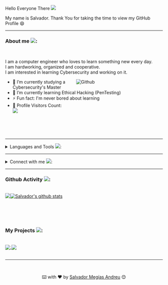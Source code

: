 Hello Everyone There <img src = "https://raw.githubusercontent.com/MartinHeinz/MartinHeinz/master/wave.gif" width = 20px>

My name is Salvador. Thank You for taking the time to view my GitHub Profile 😄

---

### About me <img src = "https://media.giphy.com/media/Wn1DjIHKwcbtGbTVlO/giphy.gif" width = 28px>:

<br/>

I am a computer engineer who loves to learn something new every day. <br/>
I am hardworking, organized and cooperative.<br/>
I am interested in learning Cybersecurity and working on it.

<img width="55%" align="right" alt="Github" src="https://raw.githubusercontent.com/onimur/.github/master/.resources/git-header.svg" />

- 🔭 I’m currently studying a Cybersecurity's Master
- 🌱 I’m currently learning Ethical Hacking (PenTesting)
- ⚡ Fun fact: I'm never bored about learning
- 🎢 Profile Visitors Count:  
![](https://visitor-badge.glitch.me/badge?page_id=salvadorJMA.visitor-badge)

<br/>
<br/>
<br/>


---

<details>
<summary>
Languages and Tools <img src = "https://media2.giphy.com/media/QssGEmpkyEOhBCb7e1/giphy.gif?cid=ecf05e47a0n3gi1bfqntqmob8g9aid1oyj2wr3ds3mg700bl&rid=giphy.gif" width = 20px>:
</summary>
  <br/>
<code><img height="20" src="https://raw.githubusercontent.com/github/explore/80688e429a7d4ef2fca1e82350fe8e3517d3494d/topics/html/html.png"></code>
<code><img height="20" src="https://raw.githubusercontent.com/github/explore/80688e429a7d4ef2fca1e82350fe8e3517d3494d/topics/css/css.png"></code>
<code><img height="20" src="https://raw.githubusercontent.com/github/explore/80688e429a7d4ef2fca1e82350fe8e3517d3494d/topics/javascript/javascript.png"></code>
<code><img height="20" src="https://raw.githubusercontent.com/github/explore/80688e429a7d4ef2fca1e82350fe8e3517d3494d/topics/android/android.png"></code>
<code><img height="20" src="https://raw.githubusercontent.com/github/explore/80688e429a7d4ef2fca1e82350fe8e3517d3494d/topics/react/react.png"></code> 
<code><img height="20" src="https://raw.githubusercontent.com/github/explore/80688e429a7d4ef2fca1e82350fe8e3517d3494d/topics/nodejs/nodejs.png"></code>
<code><img height="20" src="https://raw.githubusercontent.com/github/explore/80688e429a7d4ef2fca1e82350fe8e3517d3494d/topics/git/git.png"></code>
<code><img height="20" src="https://upload.wikimedia.org/wikipedia/commons/thumb/a/ae/Github-desktop-logo-symbol.svg/1024px-Github-desktop-logo-symbol.svg.png"></code>
<code><img height="20" src="https://raw.githubusercontent.com/github/explore/80688e429a7d4ef2fca1e82350fe8e3517d3494d/topics/mysql/mysql.png"></code>
<code><img height="20" src="https://raw.githubusercontent.com/github/explore/80688e429a7d4ef2fca1e82350fe8e3517d3494d/topics/firebase/firebase.png"></code>
<code><img height="20" src="https://upload.wikimedia.org/wikipedia/commons/thumb/b/b2/Bootstrap_logo.svg/1024px-Bootstrap_logo.svg.png"></code>
<code><img height="20" src="https://cdn.iconscout.com/icon/free/png-512/c-programming-569564.png"></code>
<code><img height="20" src="https://e7.pngegg.com/pngimages/46/626/png-clipart-c-logo-the-c-programming-language-computer-icons-computer-programming-source-code-programming-miscellaneous-template.png"></code>
<code><img height="20" src="https://upload.wikimedia.org/wikipedia/en/d/d2/Sublime_Text_3_logo.png"></code>
<code><img height="20" src="https://banner2.cleanpng.com/20181122/krs/kisspng-java-programming-language-selenium-computer-softwa-july-2-16-halab-4-dev-5bf78387a7bb41.028192901542947719687.jpg"></code>
<code><img height="20" src="https://upload.wikimedia.org/wikipedia/commons/thumb/9/9a/Visual_Studio_Code_1.35_icon.svg/1024px-Visual_Studio_Code_1.35_icon.svg.png"></code>
</details>


---

<details>
<summary> Connect with me <img src='https://raw.githubusercontent.com/ShahriarShafin/ShahriarShafin/main/Assets/handshake.gif' width="50px">: </summary>  

<br/>

<a href="https://t.me/salvi97">
  <img align="left" alt="Salvador's Telegram" width="22px" src="https://web.telegram.org/img/logo_share.png" />
</a>

<a href="https://github.com/salvadorJMA">
  <img align="left" alt="Salvador's Github" width="22px" src="https://upload.wikimedia.org/wikipedia/commons/thumb/a/ae/Github-desktop-logo-symbol.svg/1024px-Github-desktop-logo-symbol.svg.png" />
</a>

<a href="http://instagram.com/salvadorjesusmegias">
  <img align="left" alt="Salvador's Instagram" width="22px" src="https://upload.wikimedia.org/wikipedia/commons/thumb/a/a5/Instagram_icon.png/600px-Instagram_icon.png" />
</a>

<a href="https://www.facebook.com/salvador.megiasandreu.1">
  <img align="left" alt="Salvador's Facebook" width="22px" src="https://facebookbrand.com/wp-content/uploads/2019/04/f_logo_RGB-Hex-Blue_512.png?w=512&h=512" />
</a>

<a href="https://www.linkedin.com/in/salvador-jes%C3%BAs-meg%C3%ADas-andreu-12097b1b6">
  <img align="left" alt="Salvador's Linkedin" width="22px" src="https://cdn3.iconfinder.com/data/icons/inficons/512/linkedin.png" />
</a>

<br/>

</details>

---

### Github Activity <img src = "https://media.giphy.com/media/83pJ6Gsj4AuHnqI4Ni/giphy.gif" width = 25px>:
<br/>

<a href="https://github.com/salvadorJMA">
  <img align="left" src="https://github-readme-stats.vercel.app/api/top-langs/?username=salvadorJMA&theme=tokyonight" />
  </a>

<a href="https://github.com/salvadorJMA">
 <img align="center" src="https://github-readme-stats.vercel.app/api?username=salvadorJMA&show_icons=true&theme=tokyonight&line_height=27" alt="Salvador's github stats"/>
</a>

<br/>
<br/>
<br/>
<br/>
<br/>


### My Projects <img src = "https://media.giphy.com/media/KHF2LH5zMtGxHMC3wB/giphy.gif" width = 25px>:

<br/>
<a href="https://github.com/salvadorJMA/TFG-Design-and-implementation-of-a-GUI-to-manage-a-particle-accelerator-module">
  <img align="center" src="https://github-readme-stats.vercel.app/api/pin/?username=salvadorJMA&repo=TFG-Design-and-implementation-of-a-GUI-to-manage-a-particle-accelerator-module&theme=tokyonight" />
</a>

<a href="https://github.com/salvadorJMA/Python-Libraries-to-manage-Anritsu-MS2830A-Agilent-N9020A-machines">
 <img align="center" src="https://github-readme-stats.vercel.app/api/pin/?username=salvadorJMA&repo=Python-Libraries-to-manage-Anritsu-MS2830A-Agilent-N9020A-machines
&theme=tokyonight" />
</a>




<br/>
<br/>

<div align="center">

---
<br/>

⌨️ with ❤️ by [Salvador Megías Andreu](https://github.com/salvadorJMA) 😊

</div>

